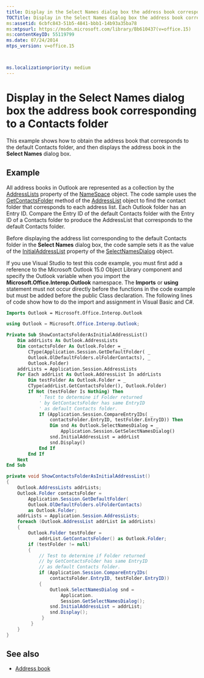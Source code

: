 ```yaml
---
title: Display in the Select Names dialog box the address book corresponding to a Contacts folder
TOCTitle: Display in the Select Names dialog box the address book corresponding to a Contacts folder
ms:assetid: 6cbfc843-51b5-4841-bbb1-14b93a35ba78
ms:mtpsurl: https://msdn.microsoft.com/library/Bb610437(v=office.15)
ms:contentKeyID: 55119799
ms.date: 07/24/2014
mtps_version: v=office.15



ms.localizationpriority: medium
---
```


# Display in the Select Names dialog box the address book corresponding to a Contacts folder

This example shows how to obtain the address book that corresponds to the default Contacts folder, and then displays the address book in the **Select Names** dialog box.

## Example

All address books in Outlook are represented as a collection by the [AddressLists](https://msdn.microsoft.com/library/bb624048\(v=office.15\)) property of the [NameSpace](https://msdn.microsoft.com/library/bb645857\(v=office.15\)) object. The code sample uses the [GetContactsFolder](https://msdn.microsoft.com/library/bb609225\(v=office.15\)) method of the [AddressList](https://msdn.microsoft.com/library/bb623538\(v=office.15\)) object to find the contact folder that corresponds to each address list. Each Outlook folder has an Entry ID. Compare the Entry ID of the default Contacts folder with the Entry ID of a Contacts folder to produce the AddressList that corresponds to the default Contacts folder.

Before displaying the address list corresponding to the default Contacts folder in the **Select Names** dialog box, the code sample sets it as the value of the [InitialAddressList](https://msdn.microsoft.com/library/bb646633\(v=office.15\)) property of the [SelectNamesDialog](https://msdn.microsoft.com/library/bb609866\(v=office.15\)) object.

If you use Visual Studio to test this code example, you must first add a reference to the Microsoft Outlook 15.0 Object Library component and specify the Outlook variable when you import the **Microsoft.Office.Interop.Outlook** namespace. The **Imports** or **using** statement must not occur directly before the functions in the code example but must be added before the public Class declaration. The following lines of code show how to do the import and assignment in Visual Basic and C\#.

```vb
Imports Outlook = Microsoft.Office.Interop.Outlook
```


```csharp
using Outlook = Microsoft.Office.Interop.Outlook;
```


```vb
Private Sub ShowContactsFolderAsInitialAddressList()
    Dim addrLists As Outlook.AddressLists
    Dim contactsFolder As Outlook.Folder = _
        CType(Application.Session.GetDefaultFolder( _
        Outlook.OlDefaultFolders.olFolderContacts), _
        Outlook.Folder)
    addrLists = Application.Session.AddressLists
    For Each addrList As Outlook.AddressList In addrLists
        Dim testFolder As Outlook.Folder = _
        CType(addrList.GetContactsFolder(), Outlook.Folder)
        If Not (testFolder Is Nothing) Then
            ' Test to determine if Folder returned
            ' by GetContactsFolder has same EntryID
            ' as default Contacts folder.
            If (Application.Session.CompareEntryIDs( _
                contactsFolder.EntryID, testFolder.EntryID)) Then
                Dim snd As Outlook.SelectNamesDialog = _
                    Application.Session.GetSelectNamesDialog()
                snd.InitialAddressList = addrList
                snd.Display()
            End If
        End If
    Next
End Sub
```


```csharp
private void ShowContactsFolderAsInitialAddressList()
{
    Outlook.AddressLists addrLists;
    Outlook.Folder contactsFolder =
        Application.Session.GetDefaultFolder(
        Outlook.OlDefaultFolders.olFolderContacts)
        as Outlook.Folder;
    addrLists = Application.Session.AddressLists;
    foreach (Outlook.AddressList addrList in addrLists)
    {
        Outlook.Folder testFolder =
            addrList.GetContactsFolder() as Outlook.Folder;
        if (testFolder != null)
        {
            // Test to determine if Folder returned
            // by GetContactsFolder has same EntryID
            // as default Contacts folder.
            if (Application.Session.CompareEntryIDs(
                contactsFolder.EntryID, testFolder.EntryID))
            {
                Outlook.SelectNamesDialog snd =
                    Application.
                    Session.GetSelectNamesDialog();
                snd.InitialAddressList = addrList;
                snd.Display();
             }
         }
    }
}
```

## See also

- [Address book](address-book.md)

